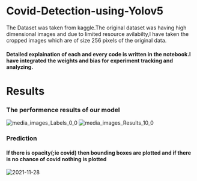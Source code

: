 # Covid-Detection-using-Yolov5

The Dataset was taken from kaggle.The original dataset was having high dimensional images and due to limited resource avilabilty,I have taken the cropped images which are of size 256 pixels of the original data.

#### Detailed explaination of each and every code is written in the notebook.I have integrated the weights and bias for experiment tracking and analyzing.

# Results

### The performence results of our model
![media_images_Labels_0_0](https://user-images.githubusercontent.com/82788246/143769443-3c2d10d5-7964-4a1d-8dcb-8f82e7379668.jpg)
![media_images_Results_10_0](https://user-images.githubusercontent.com/82788246/143769471-1f6cdc47-df37-4cfc-b34c-eb70d3c40866.png)

### Prediction
#### If there is opacity(;ie covid) then bounding boxes are plotted and if there is no chance of covid nothing is plotted

![2021-11-28](https://user-images.githubusercontent.com/82788246/143769544-86e29056-1504-43ee-9d62-ec5e86482960.png)
